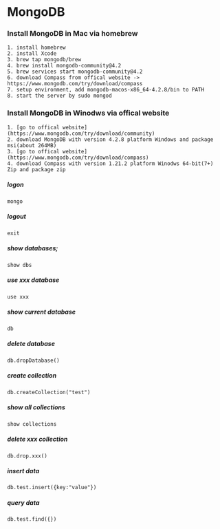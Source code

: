 # MongoDB

### Install MongoDB in Mac via homebrew
    1. install homebrew
    2. install Xcode
    3. brew tap mongodb/brew
    4. brew install mongodb-community@4.2
    5. brew services start mongodb-community@4.2
    6. download Compass from offical website -> https://www.mongodb.com/try/download/compass
    7. setup environment, add mongodb-macos-x86_64-4.2.8/bin to PATH
    8. start the server by sudo mongod
        

    
### Install MongoDB in Winodws via offical website
    1. [go to offical website](https://www.mongodb.com/try/download/community)
    2. download MongoDB with version 4.2.8 platform Windows and package msi(about 264MB)
    3. [go to offical website](https://www.mongodb.com/try/download/compass)
    4. download Compass with version 1.21.2 platform Winodws 64-bit(7+) Zip and package zip
     
   
##### logon
```
mongo
```
##### logout
```
exit
```
##### show databases;
```
show dbs
```
##### use xxx database
```
use xxx
```
##### show current database
```
db
```
##### delete database
```
db.dropDatabase()
```
##### create collection
```
db.createCollection("test")
```
##### show all collections
```
show collections
```
##### delete xxx collection
```
db.drop.xxx()
```
##### insert data
```
db.test.insert({key:"value"})
```
##### query data
```
db.test.find({})
```